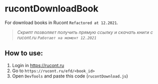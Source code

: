 # rucontDownloadBook
For download books in Rucont `Refactored at 12.2021`.
> *Скрипт позволяет получить прямую ссылку и скачать книги с rucont.ru `Работает на момент 12.2021`*
## How to use:
1. Login in https://rucont.ru
2. Go to `https://rucont.ru/efd/<book_id>`
3. Open `DevTools` and paste this code (`rucontDownload.js`)
